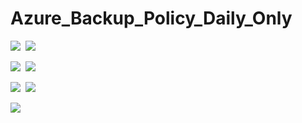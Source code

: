 # Azure_Backup_Policy_Daily_Only

<IMG SRC="https://azurequickstartsservice.blob.core.windows.net/badges/101-recovery-services-daily-backup-policy-create/PublicLastTestDate.svg" />&nbsp;
<IMG SRC="https://azurequickstartsservice.blob.core.windows.net/badges/101-recovery-services-daily-backup-policy-create/PublicDeployment.svg" />&nbsp;

<IMG SRC="https://azurequickstartsservice.blob.core.windows.net/badges/101-recovery-services-daily-backup-policy-create/FairfaxLastTestDate.svg" />&nbsp;
<IMG SRC="https://azurequickstartsservice.blob.core.windows.net/badges/101-recovery-services-daily-backup-policy-create/FairfaxDeployment.svg" />&nbsp;

<IMG SRC="https://azurequickstartsservice.blob.core.windows.net/badges/101-recovery-services-daily-backup-policy-create/BestPracticeResult.svg" />&nbsp;
<IMG SRC="https://azurequickstartsservice.blob.core.windows.net/badges/101-recovery-services-daily-backup-policy-create/CredScanResult.svg" />&nbsp;

<a href="https://github.com/SurajSPujari/Azure_Backup_Policy_Daily_Only/blob/master/template.json" target="_blank">
    <img src="https://portal.azure.com/#create/Microsoft.Template/uri/https://raw.githubusercontent.com/Azure/azure-quickstart-templates/master/1-CONTRIBUTION-GUIDE/images/deploytoazure.svg?sanitize=true"/>
